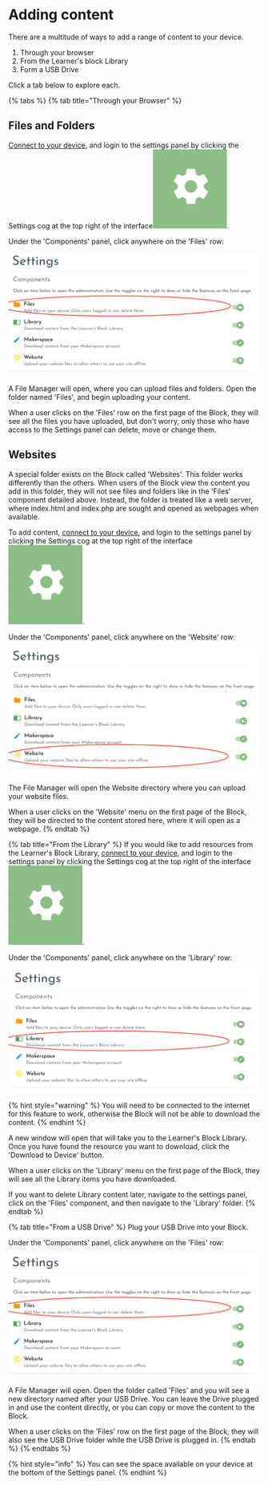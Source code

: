 # Adding content

There are a multitude of ways to add a range of content to your device. 

1. Through your browser
2. From the Learner's block Library
3. Form a USB Drive

Click a tab below to explore each. 

{% tabs %}
{% tab title="Through your Browser" %}
## Files and Folders

[Connect to your device](how-to-connect.md), and login to the settings panel by clicking the Settings cog at the top right of the interface![](../.gitbook/assets/screenshot-2021-03-23-at-13.23.52%20%281%29%20%281%29.png).  

Under the 'Components' panel, click anywhere on the 'Files' row:

![](../.gitbook/assets/screenshot-2021-03-23-at-15.00.57.png)

A File Manager will open, where you can upload files and folders. Open the folder named 'Files', and begin uploading your content. 

When a user clicks on the 'Files' row on the first page of the Block, they will see all the files you have uploaded, but don't worry, only those who have access to the Settings panel can delete, move or change them. 

## Websites

A special folder exists on the Block called 'Websites'. This folder works differently than the others. When users of the Block view the content you add in this folder, they will not see files and folders like in the 'Files' component detailed above. Instead, the folder is treated like a web server, where index.html and index.php are sought and opened as webpages when available. 

To add content, [connect to your device](how-to-connect.md), and login to the settings panel by clicking the Settings cog at the top right of the interface![](../.gitbook/assets/screenshot-2021-03-23-at-13.23.52%20%281%29%20%281%29.png).  

Under the 'Components' panel, click anywhere on the 'Website' row:

![](../.gitbook/assets/screenshot-2021-03-23-at-15.24.50.png)

The File Manager will open the Website directory where you can upload your website files. 

When a user clicks on the 'Website' menu on the first page of the Block, they will be directed to the content stored here, where it will open as a webpage. 
{% endtab %}

{% tab title="From the Library" %}
If you would like to add resources from the Learner's Block Library, [connect to your device](how-to-connect.md), and login to the settings panel by clicking the Settings cog at the top right of the interface![](../.gitbook/assets/screenshot-2021-03-23-at-13.23.52%20%281%29%20%281%29.png).

Under the 'Components' panel, click anywhere on the 'Library' row:

![](../.gitbook/assets/screenshot-2021-03-23-at-15.09.13.png)

{% hint style="warning" %}
You will need to be connected to the internet for this feature to work, otherwise the Block will not be able to download the content. 
{% endhint %}

A new window will open that will take you to the Learner's Block Library. Once you have found the resource you want to download, click the 'Download to Device' button. 

When a user clicks on the 'Library' menu on the first page of the Block, they will see all the Library items you have downloaded.

If you want to delete Library content later, navigate to the settings panel, click on the 'Files' component, and then navigate to the 'Library' folder. 
{% endtab %}

{% tab title="From a USB Drive" %}
Plug your USB Drive into your Block.

Under the 'Components' panel, click anywhere on the 'Files' row:

![](../.gitbook/assets/screenshot-2021-03-23-at-15.00.57.png)

A File Manager will open. Open the folder called 'Files' and you will see a new directory named after your USB Drive. You can leave the Drive plugged in and use the content directly, or you can copy or move the content to the Block.

When a user clicks on the 'Files' row on the first page of the Block, they will also see the USB Drive folder while the USB Drive is plugged in. 
{% endtab %}
{% endtabs %}

{% hint style="info" %}
You can see the space available on your device at the bottom of the Settings panel. 
{% endhint %}

